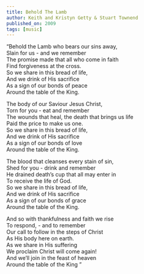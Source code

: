 ```yaml
---
title: Behold The Lamb
author: Keith and Kristyn Getty & Stuart Townend
published_on: 2009
tags: [music]
---
```


“Behold the Lamb who bears our sins away,  
Slain for us - and we remember  
The promise made that all who come in faith  
Find forgiveness at the cross.  
So we share in this bread of life,  
And we drink of His sacrifice  
As a sign of our bonds of peace  
Around the table of the King.

The body of our Saviour Jesus Christ,  
Torn for you - eat and remember  
The wounds that heal, the death that brings us life  
Paid the price to make us one.  
So we share in this bread of life,  
And we drink of His sacrifice  
As a sign of our bonds of love  
Around the table of the King. 

The blood that cleanses every stain of sin,  
Shed for you - drink and remember  
He drained death’s cup that all may enter in  
To receive the life of God.  
So we share in this bread of life,  
And we drink of His sacrifice  
As a sign of our bonds of grace  
Around the table of the King. 

And so with thankfulness and faith we rise  
To respond, - and to remember  
Our call to follow in the steps of Christ  
As His body here on earth.  
As we share in His suffering  
We proclaim Christ will come again!  
And we’ll join in the feast of heaven  
Around the table of the King ”